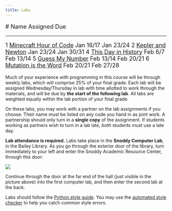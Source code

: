 ```yaml
---
title: Labs
---
```


<font size="+1">

\#    Name                                                                          Assigned     Due
----- --------------------------------------------------                            ----------   ---
1     [Minecraft Hour of Code](labs/minecraft.html)                                 Jan 16/17    Jan 23/24
2     [Kepler and Newton](labs/kepler-newton.html)                                  Jan 23/24    Jan 30/31
4     [This Day in History](labs/dow.html)                                          Feb 6/7      Feb 13/14
5     [Guess My Number](labs/guess.html)                                            Feb 13/14    Feb 20/21
6     [Mutation is the Word](labs/doublets.html)                                    Feb 20/21    Feb 27/28

<!-- 3     [Diagnosing Heart Disease](labs/heart-disease.html)                           Sep 5/6      Sep 12/13 -->
<!-- 7     [Line Editor](labs/line-editor.html)                                          Oct 3/4      Oct 17/18 -->
<!-- 8     [Caesar's Secrets](labs/caesar.html)                                          Oct 17/18    Oct 24/25 -->
<!-- 9     [Sentiment Analysis](labs/sentiment.html)                                     Oct 24/25    Oct 31/Nov 1 -->
<!-- 10    [Water Jugs](labs/waterjug.html)                                              Oct 31/Nov 1 Nov 7/8 -->
<!-- 11    [Fractal Recursion](labs/fractal.html)                                        Nov 7/8      Nov 14/15 -->
<!-- 12    [On Stuckness and debugging](labs/debugging.html)                             Nov 14/15    Nov 20* -->
<!-- 13    [Civic Data Hacking]                                                          Nov 28/29    Dec 3 -->

<!-- [Civic Data Hacking]: https://mybinder.org/v2/gh/mgoadric/CS1-civic-hacking/master?filepath=Lab%2013%20-%20Civic%20Hacking.ipynb -->

</font>

  <!-- P2    [Project 2](http://mgoadric.github.io/csci150/projects/project2.html) start   Mar 7/8 -->
  <!-- 11    [Graphics and Animation](labs/processing.html)                                Apr 11/12 -->
  <!-- 13    Final project workshop (optional)                                             Apr 25/26 -->

 <!-- \* <i>Technically this lab is due before you leave for Thanksgiving; but the -->
 <!-- intention is that you should be able to finish it during the 3-hour lab -->
 <!-- period on Nov 14/15.</i> -->

Much of your experience with programming in this course will be
through weekly labs, which will comprise 25% of your final grade. Each
lab will be assigned Wednesday/Thursday in lab with time allotted to
work through the materials, and will be due by **the start of the
following lab**. All labs are weighted equally within the lab portion
of your final grade.

On these labs, you may work with a partner on the lab assignments if
you choose. Their name must be listed on any code you hand in as joint
work.  A partnership should only turn in a <b>single copy</b> of the
assignment.  If students working as partners wish to turn in a lab
late, *both* students must use a late day.

**Lab attendance is required.** Labs take place in the **Snoddy Computer
Lab**, in the Bailey Library. As you go through the exterior door of the
library, turn immediately to your left and enter the Snoddy Academic
Resource Center, through this door:

![](https://www.hendrix.edu/uploadedImages/Bailey_Library/Snoddy.jpg)

Continue through the door at the far end of the hall (just visible in
the picture above) into the first computer lab, and then enter the
second lab at the back.

Labs should follow
the
[Python style guide](http://mgoadric.github.io/csci150/python_style_guide.html).
You may use
the
[automated style checker](http://mgoadric.github.io/csci150/python_style_guide.html) to
help you catch common style errors.

